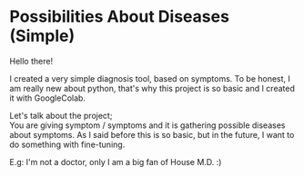 # Possibilities About Diseases (Simple)
Hello there!
  
I created a very simple diagnosis tool, based on symptoms. To be honest, I am really new about python, that's why this project is so basic and I created it with GoogleColab.  

Let's talk about the project;  
You are giving symptom / symptoms and it is gathering possible diseases about symptoms.  As I said before this is so basic, but in the future, I want to do something with fine-tuning.  

E.g: I'm not a doctor, only I am a big fan of House M.D. :)
